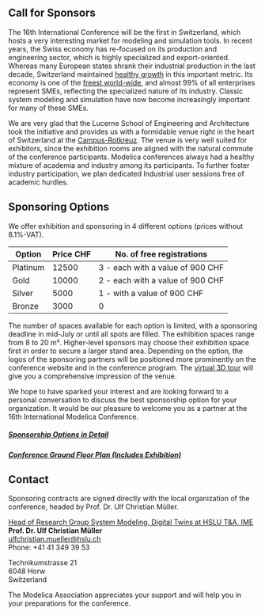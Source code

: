 ## Call for Sponsors
<!-- 
Please let us inform you about the opportunity to present yourself as sponsor and exhibitor of the next Modelica conference for Modelica and FMI as well as related standards.

##  On the upcoming conference -->

The 16th International Conference will be the first in Switzerland, which hosts a very interesting market for modeling and simulation tools. In recent years, the Swiss economy has re-focused on its production and engineering sector, which is highly specialized and export-oriented. Whereas many European states shrank their industrial production in the last decade, Switzerland maintained [healthy growth](https://www.focus-economics.com/country-indicator/switzerland/industry/) in this important metric. Its economy is one of the [freest world-wide](https://www.heritage.org/index/pages/country-pages/switzerland), and almost 99% of all enterprises represent SMEs, reflecting the specialized nature of its industry. Classic system modeling and simulation have now become increasingly important for many of these SMEs. 

We are very glad that the Lucerne School of Engineering and Architecture took the initiative and provides us with a formidable venue right in the heart of Switzerland at the [Campus-Rotkreuz](https://www.hslu.ch/en/lucerne-school-of-information-technology/campus/). The venue is very well suited for exhibitors, since the exhibition rooms are aligned with the natural commute of the conference participants. Modelica conferences always had a healthy mixture of academia and industry among its participants. To further foster industry participation, we plan dedicated Industrial user sessions free of academic hurdles. 

## Sponsoring Options

We offer exhibition and sponsoring in 4 different options (prices without 8.1%-VAT).

| Option | Price CHF | No. of free registrations |
|--------------|--------------|--------------|
| Platinum | 12500 | 3 - each with a value of 900 CHF |
| Gold | 10000 | 2 - each with a value of 900 CHF| 
| Silver | 5000 | 1 - with a value of 900 CHF| 
| Bronze | 3000 | 0 | 

<!-- - Platin:	12.500,00 CHF (includes 3 free registrations)
- Gold:	12.500,00 CHF (includes 2 free registrations)
- Silver:	5.000,00 CHF (includes 1 free registrations)
- Bronze:	3.000,00 CHF  -->

The number of spaces available for each option is limited, with a sponsoring deadline in mid-July or until all spots are filled. The exhibition spaces range from 8 to 20 m². Higher-level sponsors may choose their exhibition space first in order to secure a larger stand area. Depending on the option, the logos of the sponsoring partners will be positioned more prominently on the conference website and in the conference program. The [virtual 3D tour](https://dock.hslu.ch/rundgang/index.html?startscene=i) will give you a comprehensive impression of the venue. 

<!-- The exhibition area is located in a transit and recreation zone to ensure high visibility. Sponsorship of the conference is also possible without an exhibition area.    -->

We hope to have sparked your interest and are looking forward to a personal conversation to discuss the best sponsorship option for your organization. It would be our pleasure to welcome you as a partner at the 16th International Modelica Conference.

<!-- Places in each category are limited. High tiers earn the right to choose the location of their booth first and a larger booth space. Also, the presentation of the logos on the conference web page and in the conference program will be more prominent for high tiers. Attached you find a floor plan [Campus-Rotkreuz](https://www.hslu.ch/en/lucerne-school-of-information-technology/campus/) and a [virtual 3D tour](https://dock.hslu.ch/rundgang/index.html?startscene=i). This may help you get a first impression of the venue. -->

##### [Sponsorship Options in Detail](../SponsoringDetails_16thModelicaFMI_EN20250218.pdf)
##### [Conference Ground Floor Plan (Includes Exhibition)](../GroundFloor_CampusRotkreuz_20250206.pdf)

## Contact

Sponsoring contracts are signed directly with the local organization of the conference, headed by Prof. Dr. Ulf Christian Müller. 
<!-- He will be happy to answer your questions. If you are interested please contact: -->

[Head of Research Group System Modeling, Digital Twins at HSLU T&A, IME](https://www.hslu.ch/en/lucerne-school-of-engineering-architecture/about-us/organization/competence-centres-and-research-groups/engineering-and-technology/fluidmechanik-hydromaschinen/dynamische-stroemungs-und-prozesssimulationen/digital-twins/)   
**Prof. Dr. Ulf Christian Müller**   
ulfchristian.mueller@hslu.ch  
Phone: +41 41 349 39 53   

Technikumstrasse 21  
6048 Horw  
Switzerland  

The Modelica Association appreciates your support and will help you in your preparations for the conference. 
